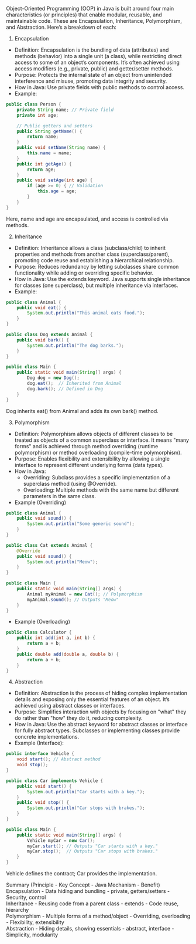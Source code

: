 Object-Oriented Programming (OOP) in Java is built around four main characteristics (or principles) that enable modular, 
reusable, and maintainable code. These are Encapsulation, Inheritance, Polymorphism, and Abstraction. 
Here’s a breakdown of each:

1. Encapsulation
- Definition: Encapsulation is the bundling of data (attributes) and methods (behavior) into a single unit (a class), 
while restricting direct access to some of an object’s components. 
It’s often achieved using access modifiers (e.g., private, public) and getter/setter methods.
- Purpose: Protects the internal state of an object from unintended interference and misuse, promoting data integrity and security.
- How in Java: Use private fields with public methods to control access.
- Example:
```java
public class Person {
    private String name; // Private field
    private int age;

    // Public getters and setters
    public String getName() {
        return name;
    }
    public void setName(String name) {
        this.name = name;
    }
    public int getAge() {
        return age;
    }
    public void setAge(int age) {
        if (age >= 0) { // Validation
            this.age = age;
        }
    }
}
```
Here, name and age are encapsulated, and access is controlled via methods.

2. Inheritance
- Definition: Inheritance allows a class (subclass/child) to inherit properties and methods from another class (superclass/parent),
promoting code reuse and establishing a hierarchical relationship.
- Purpose: Reduces redundancy by letting subclasses share common functionality while adding or overriding specific behavior.
- How in Java: Use the extends keyword. Java supports single inheritance for classes (one superclass), 
but multiple inheritance via interfaces.
- Example:
```java
public class Animal {
    public void eat() {
        System.out.println("This animal eats food.");
    }
}

public class Dog extends Animal {
    public void bark() {
        System.out.println("The dog barks.");
    }
}

public class Main {
    public static void main(String[] args) {
        Dog dog = new Dog();
        dog.eat();  // Inherited from Animal
        dog.bark(); // Defined in Dog
    }
}
```
Dog inherits eat() from Animal and adds its own bark() method.

3. Polymorphism
- Definition: Polymorphism allows objects of different classes to be treated as objects of a common superclass or interface. 
It means "many forms" and is achieved through method overriding (runtime polymorphism) or method overloading 
(compile-time polymorphism).
- Purpose: Enables flexibility and extensibility by allowing a single interface to represent different underlying forms (data types).
- How in Java:
   - Overriding: Subclass provides a specific implementation of a superclass method (using @Override).
   - Overloading: Multiple methods with the same name but different parameters in the same class.
- Example (Overriding)
```java
public class Animal {
    public void sound() {
        System.out.println("Some generic sound");
    }
}

public class Cat extends Animal {
    @Override
    public void sound() {
        System.out.println("Meow");
    }
}

public class Main {
    public static void main(String[] args) {
        Animal myAnimal = new Cat(); // Polymorphism
        myAnimal.sound(); // Outputs "Meow"
    }
}
```
- Example (Overloading)
```java
public class Calculator {
    public int add(int a, int b) {
        return a + b;
    }
    public double add(double a, double b) {
        return a + b;
    }
}
```

4. Abstraction
- Definition: Abstraction is the process of hiding complex implementation details and exposing only 
the essential features of an object. It’s achieved using abstract classes or interfaces.
- Purpose: Simplifies interaction with objects by focusing on "what" they do rather than "how" they do it, reducing complexity.
- How in Java: Use the abstract keyword for abstract classes or interface for fully abstract types. Subclasses or implementing classes provide concrete implementations.
- Example (Interface):
```java
public interface Vehicle {
    void start(); // Abstract method
    void stop();
}

public class Car implements Vehicle {
    public void start() {
        System.out.println("Car starts with a key.");
    }
    public void stop() {
        System.out.println("Car stops with brakes.");
    }
}

public class Main {
    public static void main(String[] args) {
        Vehicle myCar = new Car();
        myCar.start(); // Outputs "Car starts with a key."
        myCar.stop();  // Outputs "Car stops with brakes."
    }
}
```
Vehicle defines the contract; Car provides the implementation.

Summary (Principle - Key Concept - Java Mechanism - Benefit)  
Encapsulation - Data hiding and bundling - private, getters/setters - Security, control  
Inheritance - Reusing code from a parent class - extends - Code reuse, hierarchy  
Polymorphism - Multiple forms of a method/object - Overriding, overloading - Flexibility, extensibility  
Abstraction - Hiding details, showing essentials - abstract, interface - Simplicity, modularity  
